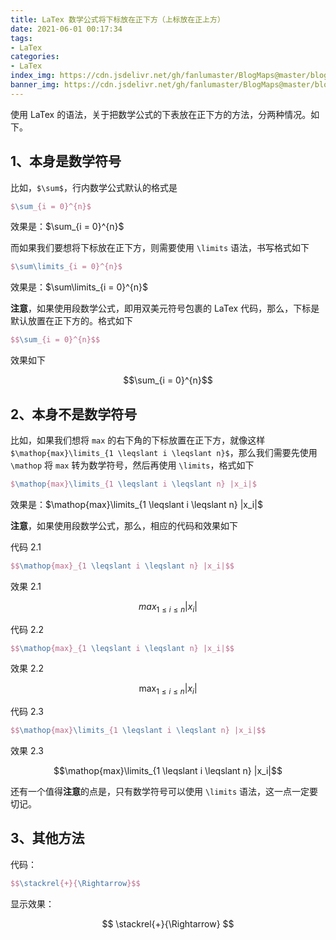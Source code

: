 ```yaml
---
title: LaTex 数学公式将下标放在正下方（上标放在正上方）
date: 2021-06-01 00:17:34
tags:
- LaTex
categories:
- LaTex
index_img: https://cdn.jsdelivr.net/gh/fanlumaster/BlogMaps@master/blogs/pictures/20210601002015.png
banner_img: https://cdn.jsdelivr.net/gh/fanlumaster/BlogMaps@master/blogs/pictures/20210601002015.png
---
```



使用 LaTex 的语法，关于把数学公式的下表放在正下方的方法，分两种情况。如下。

## 1、本身是数学符号

比如，`$\sum$`，行内数学公式默认的格式是 

```latex
$\sum_{i = 0}^{n}$
```

效果是：$\sum_{i = 0}^{n}$

而如果我们要想将下标放在正下方，则需要使用 `\limits` 语法，书写格式如下

```latex
$\sum\limits_{i = 0}^{n}$
```

效果是：$\sum\limits_{i = 0}^{n}$

**注意**，如果使用段数学公式，即用双美元符号包裹的 LaTex 代码，那么，下标是默认放置在正下方的。格式如下

```latex
$$\sum_{i = 0}^{n}$$
```

效果如下

$$\sum_{i = 0}^{n}$$

## 2、本身不是数学符号

比如，如果我们想将 `max` 的右下角的下标放置在正下方，就像这样 `$\mathop{max}\limits_{1 \leqslant i \leqslant n}$`，那么我们需要先使用 `\mathop` 将 `max` 转为数学符号，然后再使用 `\limits`，格式如下

```latex
$\mathop{max}\limits_{1 \leqslant i \leqslant n} |x_i|$
```

效果是：$\mathop{max}\limits_{1 \leqslant i \leqslant n} |x_i|$

**注意**，如果使用段数学公式，那么，相应的代码和效果如下

代码 2.1

```latex
$$\mathop{max}_{1 \leqslant i \leqslant n} |x_i|$$
```

效果 2.1

$${max}_{1 \leqslant i \leqslant n} |x_i|$$

代码 2.2

```latex
$$\mathop{max}_{1 \leqslant i \leqslant n} |x_i|$$
```

效果 2.2

$$\mathop{max}_{1 \leqslant i \leqslant n} |x_i|$$

代码 2.3

```latex
$$\mathop{max}\limits_{1 \leqslant i \leqslant n} |x_i|$$
```

效果 2.3

$$\mathop{max}\limits_{1 \leqslant i \leqslant n} |x_i|$$

还有一个值得**注意**的点是，只有数学符号可以使用 `\limits` 语法，这一点一定要切记。

## 3、其他方法

代码：

```latex
$$\stackrel{+}{\Rightarrow}$$
```

显示效果：

$$
\stackrel{+}{\Rightarrow}
$$